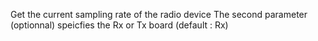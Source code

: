 Get the current sampling rate of the radio device  The second parameter (optionnal) speicfies the Rx or Tx board (default : Rx)
